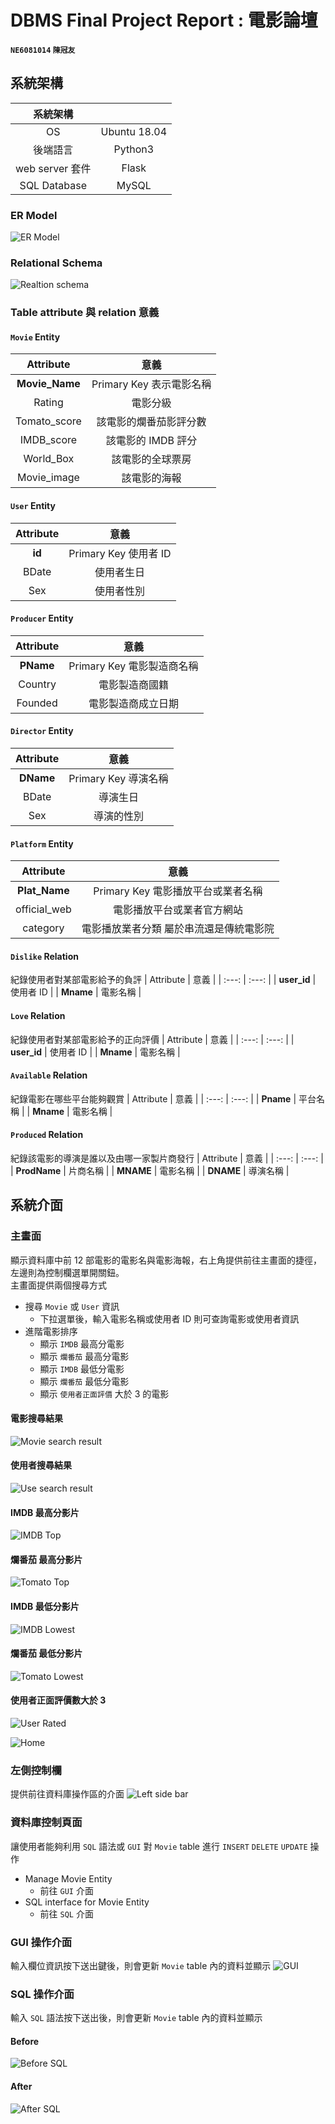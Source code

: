 # DBMS Final Project Report : 電影論壇
#### `NE6081014` `陳冠友`
## 系統架構
|  系統架構   |     |
|:---:|:---:|
| OS  | Ubuntu 18.04 |
| 後端語言 | Python3 |
| web server 套件 | Flask |
| SQL Database | MySQL |
### ER Model
![ER Model](ER_model.png)
### Relational Schema
![Realtion schema](relational_schema.png)
### Table attribute 與 relation 意義
#### `Movie` Entity
| Attribute |  意義  |
| :---: | :---: |
| **Movie_Name** | Primary Key 表示電影名稱 |
| Rating | 電影分級 |
| Tomato_score | 該電影的爛番茄影評分數 |
| IMDB_score | 該電影的 IMDB 評分 |
| World_Box | 該電影的全球票房 |
| Movie_image | 該電影的海報 |
#### `User` Entity
| Attribute | 意義 |
| :---: | :---: |
| **id** | Primary Key 使用者 ID |
| BDate | 使用者生日 |
| Sex | 使用者性別 |
#### `Producer` Entity
| Attribute | 意義 |
| :---: | :---: |
| **PName** | Primary Key 電影製造商名稱 |
| Country | 電影製造商國籍 |
| Founded | 電影製造商成立日期 |
#### `Director` Entity
| Attribute | 意義 |
| :---: | :---: |
| **DName** | Primary Key 導演名稱 |
| BDate | 導演生日 |
| Sex | 導演的性別 |
#### `Platform` Entity
| Attribute | 意義 |
| :---: | :---: |
| **Plat_Name** | Primary Key 電影播放平台或業者名稱 |
| official_web | 電影播放平台或業者官方網站 |
| category | 電影播放業者分類 屬於串流還是傳統電影院 |
#### `Dislike` Relation
紀錄使用者對某部電影給予的負評
| Attribute | 意義 |
| :---: | :---: |
| **user_id** | 使用者 ID |
| **Mname** | 電影名稱 |
#### `Love` Relation
紀錄使用者對某部電影給予的正向評價
| Attribute | 意義 |
| :---: | :---: |
| **user_id** | 使用者 ID |
| **Mname** | 電影名稱 |
#### `Available` Relation
紀錄電影在哪些平台能夠觀賞
| Attribute | 意義 |
| :---: | :---: |
| **Pname** | 平台名稱 |
| **Mname** | 電影名稱 |
#### `Produced` Relation
紀錄該電影的導演是誰以及由哪一家製片商發行
| Attribute | 意義 |
| :---: | :---: |
| **ProdName** | 片商名稱 |
| **MNAME** | 電影名稱 |
| **DNAME** | 導演名稱 |


## 系統介面
### 主畫面
顯示資料庫中前 12 部電影的電影名與電影海報，右上角提供前往主畫面的捷徑，左邊則為控制欄選單開關鈕。  
主畫面提供兩個搜尋方式
- 搜尋 `Movie` 或 `User` 資訊
  - 下拉選單後，輸入電影名稱或使用者 ID 則可查詢電影或使用者資訊
- 進階電影排序
  - 顯示 `IMDB` 最高分電影
  - 顯示 `爛番茄` 最高分電影
  - 顯示 `IMDB` 最低分電影
  - 顯示 `爛番茄` 最低分電影
  - 顯示 `使用者正面評價` 大於 3 的電影   

#### 電影搜尋結果
![Movie search result](img/Movie_Search_Result.png)
#### 使用者搜尋結果
![Use search result](img/User_Search_Result.png)
#### IMDB 最高分影片
![IMDB Top](img/IMDB_Top.png)
#### 爛番茄 最高分影片
![Tomato Top](img/Tomato_top.png)
#### IMDB 最低分影片
![IMDB Lowest](img/IMDB_low.png)
#### 爛番茄 最低分影片
![Tomato Lowest](img/Tomato_low.png)
#### 使用者正面評價數大於 3 
![User Rated](img/User_rated.png)


![Home](img/home.jpg)
### 左側控制欄
提供前往資料庫操作區的介面
![Left side bar](img/side_bar.png)
### 資料庫控制頁面
讓使用者能夠利用 `SQL` 語法或 `GUI` 對 `Movie` table 進行 `INSERT` `DELETE` `UPDATE` 操作
- Manage Movie Entity
  - 前往 `GUI` 介面
- SQL interface for Movie Entity
  - 前往 `SQL` 介面
### GUI 操作介面
輸入欄位資訊按下送出鍵後，則會更新 `Movie` table 內的資料並顯示 
![GUI](img/GUI.png)
### SQL 操作介面
輸入 `SQL` 語法按下送出後，則會更新 `Movie` table 內的資料並顯示 
#### Before
![Before SQL](img/Before_SQL.png)
#### After
![After SQL](img/After_SQL.png)








